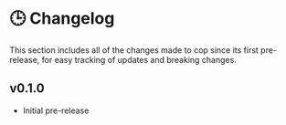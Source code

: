 # 🕒 Changelog

This section includes all of the changes made to cop since its first pre-release, for easy tracking of updates and breaking changes.

## v0.1.0

-   Initial pre-release

